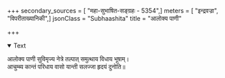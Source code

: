 +++
secondary_sources = [ "महा-सुभाषित-सङ्ग्रहः - 5354",]
meters = [ "इन्द्रवज्रा", "विपरीताख्यानिकी",]
jsonClass = "Subhaashita"
title = "आलोक्य पाणी"

+++

<details open><summary>Text</summary>

आलोक्य पाणी सुविमृज्य नेत्रे तल्पात् समुत्थाय विधाय भूषाम्।  
आचुम्ब्य कान्तं परिधाय वासो यान्ती सलज्जा हृदयं दुनोति॥
</details>
